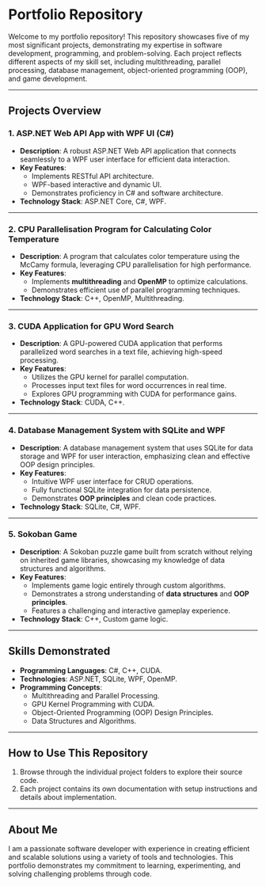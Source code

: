 # Portfolio Repository

Welcome to my portfolio repository! This repository showcases five of my most significant projects, demonstrating my expertise in software development, programming, and problem-solving. Each project reflects different aspects of my skill set, including multithreading, parallel processing, database management, object-oriented programming (OOP), and game development.

---

## Projects Overview

### 1. **ASP.NET Web API App with WPF UI (C#)**
   - **Description**: A robust ASP.NET Web API application that connects seamlessly to a WPF user interface for efficient data interaction.
   - **Key Features**:
     - Implements RESTful API architecture.
     - WPF-based interactive and dynamic UI.
     - Demonstrates proficiency in C# and software architecture.
   - **Technology Stack**: ASP.NET Core, C#, WPF.

---

### 2. **CPU Parallelisation Program for Calculating Color Temperature**
   - **Description**: A program that calculates color temperature using the McCamy formula, leveraging CPU parallelisation for high performance.
   - **Key Features**:
     - Implements **multithreading** and **OpenMP** to optimize calculations.
     - Demonstrates efficient use of parallel programming techniques.
   - **Technology Stack**: C++, OpenMP, Multithreading.

---

### 3. **CUDA Application for GPU Word Search**
   - **Description**: A GPU-powered CUDA application that performs parallelized word searches in a text file, achieving high-speed processing.
   - **Key Features**:
     - Utilizes the GPU kernel for parallel computation.
     - Processes input text files for word occurrences in real time.
     - Explores GPU programming with CUDA for performance gains.
   - **Technology Stack**: CUDA, C++.

---

### 4. **Database Management System with SQLite and WPF**
   - **Description**: A database management system that uses SQLite for data storage and WPF for user interaction, emphasizing clean and effective OOP design principles.
   - **Key Features**:
     - Intuitive WPF user interface for CRUD operations.
     - Fully functional SQLite integration for data persistence.
     - Demonstrates **OOP principles** and clean code practices.
   - **Technology Stack**: SQLite, C#, WPF.

---

### 5. **Sokoban Game**
   - **Description**: A Sokoban puzzle game built from scratch without relying on inherited game libraries, showcasing my knowledge of data structures and algorithms.
   - **Key Features**:
     - Implements game logic entirely through custom algorithms.
     - Demonstrates a strong understanding of **data structures** and **OOP principles**.
     - Features a challenging and interactive gameplay experience.
   - **Technology Stack**: C++, Custom game logic.

---

## Skills Demonstrated
- **Programming Languages**: C#, C++, CUDA.
- **Technologies**: ASP.NET, SQLite, WPF, OpenMP.
- **Programming Concepts**:
  - Multithreading and Parallel Processing.
  - GPU Kernel Programming with CUDA.
  - Object-Oriented Programming (OOP) Design Principles.
  - Data Structures and Algorithms.

---

## How to Use This Repository
1. Browse through the individual project folders to explore their source code.
2. Each project contains its own documentation with setup instructions and details about implementation.

---
## About Me
I am a passionate software developer with experience in creating efficient and scalable solutions using a variety of tools and technologies.
This portfolio demonstrates my commitment to learning, experimenting, and solving challenging problems through code.
